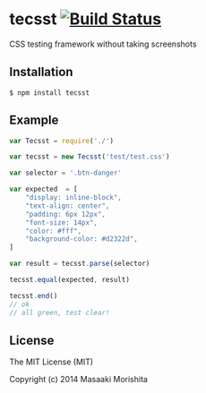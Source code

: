 # tecsst [![Build Status](https://travis-ci.org/morishitter/tecsst.svg)](https://travis-ci.org/morishitter/tecsst)

CSS testing framework without taking screenshots

## Installation

```shell
$ npm install tecsst
```

## Example

```javascript
var Tecsst = require('./')

var tecsst = new Tecsst('test/test.css')

var selector = '.btn-danger'

var expected  = [
    "display: inline-block",
    "text-align: center",
    "padding: 6px 12px",
    "font-size: 14px",
    "color: #fff",
    "background-color: #d2322d",
]

var result = tecsst.parse(selector)

tecsst.equal(expected, result)

tecsst.end()
// ok
// all green, test clear!
```

## License

The MIT License (MIT)

Copyright (c) 2014 Masaaki Morishita
